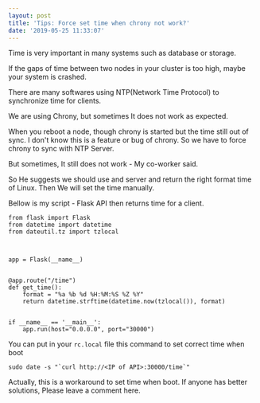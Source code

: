 ```yaml
---
layout: post
title: 'Tips: Force set time when chrony not work?'
date: '2019-05-25 11:33:07'
---
```


Time is very important in many systems such as database or storage.

If the gaps of time between two nodes in your cluster is too high, maybe your system is crashed.

There are many softwares using NTP(Network Time Protocol) to synchronize time for clients.

We are using Chrony, but sometimes It does not work as expected.

When you reboot a node, though chrony is started but the time still out of sync. I don't know this is a feature or bug of chrony. So we have to force chrony to sync with NTP Server.

But sometimes, It still does not work - My co-worker said.

So He suggests we should use and server and return the right format time of Linux. Then We will set the time manually.

Bellow is my script - Flask API then returns time for a client.



```
from flask import Flask
from datetime import datetime
from dateutil.tz import tzlocal



app = Flask(__name__)


@app.route("/time")
def get_time():
    format = "%a %b %d %H:%M:%S %Z %Y"
    return datetime.strftime(datetime.now(tzlocal()), format)


if __name__ == '__main__':
    app.run(host="0.0.0.0", port="30000")
```


You can put in your `rc.local` file this command to set correct time when boot


```
sudo date -s "`curl http://<IP of API>:30000/time`"
```

Actually, this is a workaround to set time when boot. If anyone has better solutions, Please leave a comment here. 